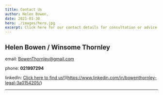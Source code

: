 ```yaml
---
title: Contact Us
author: Helen Bowen,
date: 2021-01-30
hero: ./images/hero.jpg
excerpt: Click here for our contact details for consultation or advice.
---
```


## Helen Bowen / Winsome Thornley

email:
[BowenThornley@gmail.com](BowenThornley@gmail.com)

phone: **021997294**

linkedIn: [Click here to find us!]([BowenThornley@gmail.com)](https://www.linkedin.com/in/bowenthornley-legal-3a0154205/)

---
